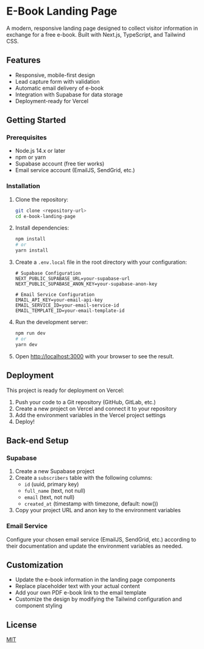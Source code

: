 # E-Book Landing Page

A modern, responsive landing page designed to collect visitor information in exchange for a free e-book. Built with Next.js, TypeScript, and Tailwind CSS.

## Features

- Responsive, mobile-first design
- Lead capture form with validation
- Automatic email delivery of e-book
- Integration with Supabase for data storage
- Deployment-ready for Vercel

## Getting Started

### Prerequisites

- Node.js 14.x or later
- npm or yarn
- Supabase account (free tier works)
- Email service account (EmailJS, SendGrid, etc.)

### Installation

1. Clone the repository:
   ```bash
   git clone <repository-url>
   cd e-book-landing-page
   ```

2. Install dependencies:
   ```bash
   npm install
   # or
   yarn install
   ```

3. Create a `.env.local` file in the root directory with your configuration:
   ```
   # Supabase Configuration
   NEXT_PUBLIC_SUPABASE_URL=your-supabase-url
   NEXT_PUBLIC_SUPABASE_ANON_KEY=your-supabase-anon-key
   
   # Email Service Configuration 
   EMAIL_API_KEY=your-email-api-key
   EMAIL_SERVICE_ID=your-email-service-id
   EMAIL_TEMPLATE_ID=your-email-template-id
   ```

4. Run the development server:
   ```bash
   npm run dev
   # or
   yarn dev
   ```

5. Open [http://localhost:3000](http://localhost:3000) with your browser to see the result.

## Deployment

This project is ready for deployment on Vercel:

1. Push your code to a Git repository (GitHub, GitLab, etc.)
2. Create a new project on Vercel and connect it to your repository
3. Add the environment variables in the Vercel project settings
4. Deploy!

## Back-end Setup

### Supabase

1. Create a new Supabase project
2. Create a `subscribers` table with the following columns:
   - `id` (uuid, primary key)
   - `full_name` (text, not null)
   - `email` (text, not null)
   - `created_at` (timestamp with timezone, default: now())
3. Copy your project URL and anon key to the environment variables

### Email Service

Configure your chosen email service (EmailJS, SendGrid, etc.) according to their documentation and update the environment variables as needed.

## Customization

- Update the e-book information in the landing page components
- Replace placeholder text with your actual content
- Add your own PDF e-book link to the email template
- Customize the design by modifying the Tailwind configuration and component styling

## License

[MIT](https://choosealicense.com/licenses/mit/) 
